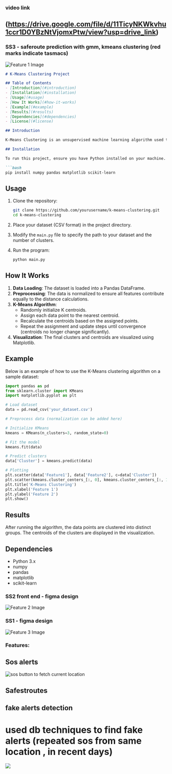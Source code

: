 ### video link
## (https://drive.google.com/file/d/11TicyNKWkvhu1ccr1D0YBzNtVjomxPtw/view?usp=drive_link)
### SS3 - saferoute prediction with gmm, kmeans clustering (red marks indicate tasmacs)

![Feature 1 Image](https://i.ibb.co/xLLs4b4/Screenshot-2024-10-27-161707.png)


```markdown
# K-Means Clustering Project

## Table of Contents
- [Introduction](#introduction)
- [Installation](#installation)
- [Usage](#usage)
- [How It Works](#how-it-works)
- [Example](#example)
- [Results](#results)
- [Dependencies](#dependencies)
- [License](#license)

## Introduction

K-Means Clustering is an unsupervised machine learning algorithm used to partition a dataset into K distinct clusters based on feature similarity. This project implements the K-Means algorithm to analyze and visualize clustering patterns in data.

## Installation

To run this project, ensure you have Python installed on your machine. You can install the necessary dependencies using pip:

```bash
pip install numpy pandas matplotlib scikit-learn
```

## Usage

1. Clone the repository:
    ```bash
    git clone https://github.com/yourusername/k-means-clustering.git
    cd k-means-clustering
    ```

2. Place your dataset (CSV format) in the project directory.

3. Modify the `main.py` file to specify the path to your dataset and the number of clusters.

4. Run the program:
    ```bash
    python main.py
    ```

## How It Works

1. **Data Loading**: The dataset is loaded into a Pandas DataFrame.
2. **Preprocessing**: The data is normalized to ensure all features contribute equally to the distance calculations.
3. **K-Means Algorithm**:
   - Randomly initialize K centroids.
   - Assign each data point to the nearest centroid.
   - Recalculate the centroids based on the assigned points.
   - Repeat the assignment and update steps until convergence (centroids no longer change significantly).
4. **Visualization**: The final clusters and centroids are visualized using Matplotlib.

## Example

Below is an example of how to use the K-Means clustering algorithm on a sample dataset:

```python
import pandas as pd
from sklearn.cluster import KMeans
import matplotlib.pyplot as plt

# Load dataset
data = pd.read_csv('your_dataset.csv')

# Preprocess data (normalization can be added here)

# Initialize KMeans
kmeans = KMeans(n_clusters=3, random_state=0)

# Fit the model
kmeans.fit(data)

# Predict clusters
data['Cluster'] = kmeans.predict(data)

# Plotting
plt.scatter(data['Feature1'], data['Feature2'], c=data['Cluster'])
plt.scatter(kmeans.cluster_centers_[:, 0], kmeans.cluster_centers_[:, 1], s=300, c='red')
plt.title('K-Means Clustering')
plt.xlabel('Feature 1')
plt.ylabel('Feature 2')
plt.show()
```

## Results

After running the algorithm, the data points are clustered into distinct groups. The centroids of the clusters are displayed in the visualization.

## Dependencies

- Python 3.x
- numpy
- pandas
- matplotlib
- scikit-learn

### SS2 front end - figma design

![Feature 2 Image](https://i.ibb.co/VCfB0Br/Screenshot-2024-10-27-161140.png)

### SS1 - figma design

![Feature 3 Image](https://i.ibb.co/kV7MtDz/Screenshot-2024-10-27-161152.png)

### Features:
## Sos alerts 

![sos button to fetch current location](https://i.ibb.co/dKdbbt4/Screenshot-2024-10-27-165858.png)
## Safestroutes
## fake alerts detection 

# used db techniques to find fake alerts (repeated sos from same location , in recent days)
![](https://i.ibb.co/7nk0j4k/Screenshot-2024-10-27-165929.png)

